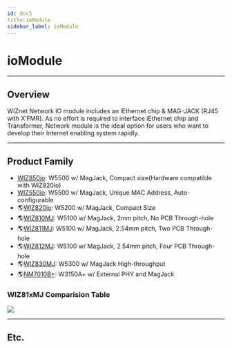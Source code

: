 ```yaml
---
id: doc5
title:ioModule
sidebar_label: ioModule
---
```

# ioModule

-----

## Overview

WIZnet Network IO module includes an iEthernet chip & MAG-JACK (RJ45
with X’FMR). As no effort is required to interface iEthernet chip and
Transformer, Network module is the ideal option for users who want to
develop their Internet enabling system rapidly.

-----

## Product Family

  - [WIZ850io](wiz850io.md): W5500 w/ MagJack, Compact
    size(Hardware compatible with WIZ820io)
  - [WIZ550io](wiz550io.md): W5500 w/ MagJack, Unique MAC
    Address, Auto-configurable
  - 🌎[WIZ820io](http://www.wiznet.io/product-item/wiz820io/): W5200 w/
    MagJack, Compact Size 
  - 🌎[WIZ810MJ](http://www.wiznet.io/product-item/wiz810mj/): W5100 w/
    MagJack, 2mm pitch, No PCB Through-hole
  - 🌎[WIZ811MJ](http://www.wiznet.io/product-item/wiz811mj/): W5100 w/
    MagJack, 2.54mm pitch, Two PCB Through-hole
  - 🌎[WIZ812MJ](http://www.wiznet.io/product-item/wiz812mj/): W5100 w/
    MagJack, 2.54mm pitch, Four PCB Through-hole
  - 🌎[WIZ830MJ](http://www.wiznet.io/product-item/wiz830mj/): W5300 w/
    MagJack High-throughput
  - 🌎[NM7010B+](http://www.wiznet.io/product-item/nm7010b+/): W3150A+ w/
    External PHY and MagJack

### WIZ81xMJ Comparision Table

![](/products/io_module/comparison-table.jpg)

-----

## Etc.

